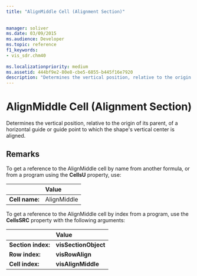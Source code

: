 ```yaml
---
title: "AlignMiddle Cell (Alignment Section)"
 
 
manager: soliver
ms.date: 03/09/2015
ms.audience: Developer
ms.topic: reference
f1_keywords:
- vis_sdr.chm40
 
ms.localizationpriority: medium
ms.assetid: 444bf9e2-80e8-cbe5-6855-b445f16e7920
description: "Determines the vertical position, relative to the origin of its parent, of a horizontal guide or guide point to which the shape's vertical center is aligned."
---
```


# AlignMiddle Cell (Alignment Section)

Determines the vertical position, relative to the origin of its parent, of a horizontal guide or guide point to which the shape's vertical center is aligned.
  
## Remarks

To get a reference to the AlignMiddle cell by name from another formula, or from a program using the **CellsU** property, use: 
  
||Value |
|:-----|:-----|
| **Cell name:**  <br/> | AlignMiddle  <br/> |
   
To get a reference to the AlignMiddle cell by index from a program, use the **CellsSRC** property with the following arguments: 
  
||Value |
|:-----|:-----|
| **Section index:**  <br/> |**visSectionObject** <br/> |
| **Row index:**  <br/> |**visRowAlign** <br/> |
| **Cell index:**  <br/> |**visAlignMiddle** <br/> |
   

